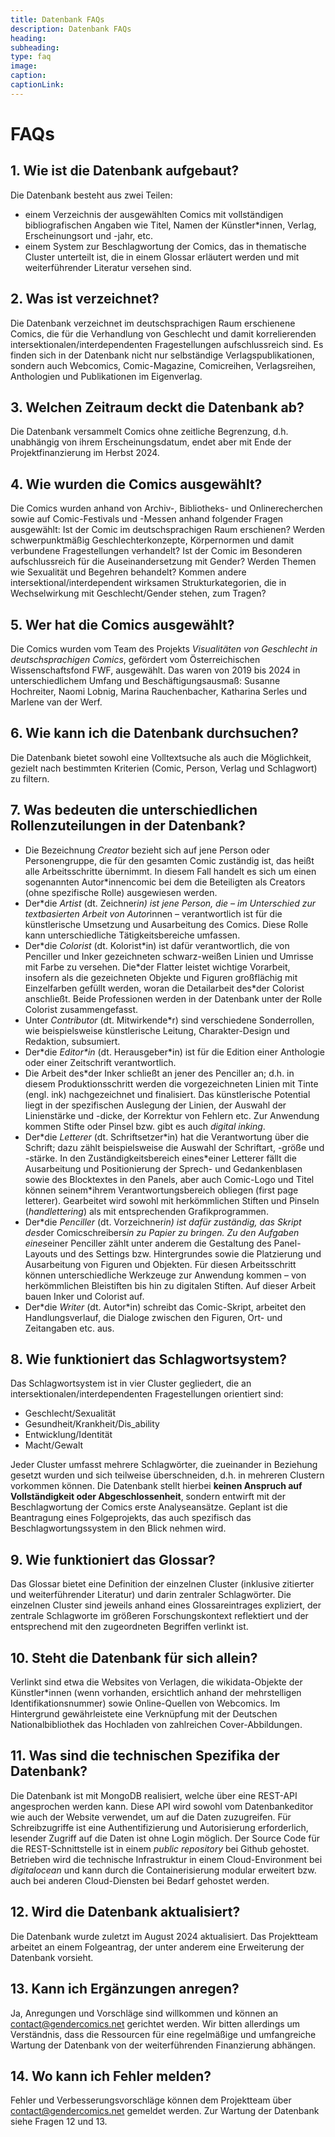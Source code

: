 ```yaml
---
title: Datenbank FAQs
description: Datenbank FAQs
heading:
subheading:
type: faq
image:
caption:
captionLink:
---
```


# FAQs

## 1. Wie ist die Datenbank aufgebaut?

Die Datenbank besteht aus zwei Teilen:

- einem Verzeichnis der ausgewählten Comics mit vollständigen bibliografischen Angaben wie Titel, Namen der Künstler\*innen, Verlag, Erscheinungsort und -jahr, etc.
- einem System zur Beschlagwortung der Comics, das in thematische Cluster unterteilt ist, die in einem Glossar erläutert werden und mit weiterführender Literatur versehen sind.

## 2. Was ist verzeichnet?

Die Datenbank verzeichnet im deutschsprachigen Raum erschienene Comics, die für die Verhandlung von Geschlecht und damit korrelierenden intersektionalen/interdependenten Fragestellungen aufschlussreich sind. Es finden sich in der Datenbank nicht nur selbständige Verlagspublikationen, sondern auch Webcomics, Comic-Magazine, Comicreihen, Verlagsreihen, Anthologien und Publikationen im Eigenverlag.

## 3. Welchen Zeitraum deckt die Datenbank ab?

Die Datenbank versammelt Comics ohne zeitliche Begrenzung, d.h. unabhängig von ihrem Erscheinungsdatum, endet aber mit Ende der Projektfinanzierung im Herbst 2024.

## 4. Wie wurden die Comics ausgewählt?

Die Comics wurden anhand von Archiv-, Bibliotheks- und Onlinerecherchen sowie auf Comic-Festivals und -Messen anhand folgender Fragen ausgewählt: Ist der Comic im deutschsprachigen Raum erschienen? Werden schwerpunktmäßig Geschlechterkonzepte, Körpernormen und damit verbundene Fragestellungen verhandelt? Ist der Comic im Besonderen aufschlussreich für die Auseinandersetzung mit Gender? Werden Themen wie Sexualität und Begehren behandelt? Kommen andere intersektional/interdependent wirksamen Strukturkategorien, die in Wechselwirkung mit Geschlecht/Gender stehen, zum Tragen?

## 5. Wer hat die Comics ausgewählt?

Die Comics wurden vom Team des Projekts _Visualitäten von Geschlecht in deutschsprachigen Comics_, gefördert vom Österreichischen Wissenschaftsfond FWF, ausgewählt. Das waren von 2019 bis 2024 in unterschiedlichem Umfang und Beschäftigungsausmaß: Susanne Hochreiter, Naomi Lobnig, Marina Rauchenbacher, Katharina Serles und Marlene van der Werf.

## 6. Wie kann ich die Datenbank durchsuchen?

Die Datenbank bietet sowohl eine Volltextsuche als auch die Möglichkeit, gezielt nach bestimmten Kriterien (Comic, Person, Verlag und Schlagwort) zu filtern.

## 7. Was bedeuten die unterschiedlichen Rollenzuteilungen in der Datenbank?

- Die Bezeichnung _Creator_ bezieht sich auf jene Person oder Personengruppe, die für den gesamten Comic zuständig ist, das heißt alle Arbeitsschritte übernimmt. In diesem Fall handelt es sich um einen sogenannten Autor\*innencomic bei dem die Beteiligten als Creators (ohne spezifische Rolle) ausgewiesen werden.
- Der\*die _Artist_ (dt. Zeichner*in) ist jene Person, die – im Unterschied zur textbasierten Arbeit von Autor*innen – verantwortlich ist für die künstlerische Umsetzung und Ausarbeitung des Comics. Diese Rolle kann unterschiedliche Tätigkeitsbereiche umfassen.
- Der\*die _Colorist_ (dt. Kolorist\*in) ist dafür verantwortlich, die von Penciller und Inker gezeichneten schwarz-weißen Linien und Umrisse mit Farbe zu versehen. Die\*der Flatter leistet wichtige Vorarbeit, insofern als die gezeichneten Objekte und Figuren großflächig mit Einzelfarben gefüllt werden, woran die Detailarbeit des\*der Colorist anschließt. Beide Professionen werden in der Datenbank unter der Rolle Colorist zusammengefasst.
- Unter _Contributor_ (dt. Mitwirkende\*r) sind verschiedene Sonderrollen, wie beispielsweise künstlerische Leitung, Charakter-Design und Redaktion, subsumiert.
- Der\*die _Editor\*in_ (dt. Herausgeber\*in) ist für die Edition einer Anthologie oder einer Zeitschrift verantwortlich.
- Die Arbeit des\*der Inker schließt an jener des Penciller an; d.h. in diesem Produktionsschritt werden die vorgezeichneten Linien mit Tinte (engl. ink) nachgezeichnet und finalisiert. Das künstlerische Potential liegt in der spezifischen Auslegung der Linien, der Auswahl der Linienstärke und -dicke, der Korrektur von Fehlern etc. Zur Anwendung kommen Stifte oder Pinsel bzw. gibt es auch _digital inking_.
- Der\*die _Letterer_ (dt. Schriftsetzer\*in) hat die Verantwortung über die Schrift; dazu zählt beispielsweise die Auswahl der Schriftart, -größe und -stärke. In den Zuständigkeitsbereich eines\*einer Letterer fällt die Ausarbeitung und Positionierung der Sprech- und Gedankenblasen sowie des Blocktextes in den Panels, aber auch Comic-Logo und Titel können seinem\*ihrem Verantwortungsbereich obliegen (first page letterer). Gearbeitet wird sowohl mit herkömmlichen Stiften und Pinseln (_handlettering_) als mit entsprechenden Grafikprogrammen.
- Der\*die _Penciller_ (dt. Vorzeichner*in) ist dafür zuständig, das Skript des*der Comicschreibers*in zu Papier zu bringen. Zu den Aufgaben eines*einer Penciller zählt unter anderem die Gestaltung des Panel-Layouts und des Settings bzw. Hintergrundes sowie die Platzierung und Ausarbeitung von Figuren und Objekten. Für diesen Arbeitsschritt können unterschiedliche Werkzeuge zur Anwendung kommen – von herkömmlichen Bleistiften bis hin zu digitalen Stiften. Auf dieser Arbeit bauen Inker und Colorist auf.
- Der\*die _Writer_ (dt. Autor\*in) schreibt das Comic-Skript, arbeitet den Handlungsverlauf, die Dialoge zwischen den Figuren, Ort- und Zeitangaben etc. aus.

## 8. Wie funktioniert das Schlagwortsystem?

Das Schlagwortsystem ist in vier Cluster gegliedert, die an intersektionalen/interdependenten Fragestellungen orientiert sind:

- Geschlecht/Sexualität
- Gesundheit/Krankheit/Dis_ability
- Entwicklung/Identität
- Macht/Gewalt

Jeder Cluster umfasst mehrere Schlagwörter, die zueinander in Beziehung gesetzt wurden und sich teilweise überschneiden, d.h. in mehreren Clustern vorkommen können. Die Datenbank stellt hierbei **keinen Anspruch auf Vollständigkeit oder Abgeschlossenheit**, sondern entwirft mit der Beschlagwortung der Comics erste Analyseansätze. Geplant ist die Beantragung eines Folgeprojekts, das auch spezifisch das Beschlagwortungssystem in den Blick nehmen wird.

## 9. Wie funktioniert das Glossar?

Das Glossar bietet eine Definition der einzelnen Cluster (inklusive zitierter und weiterführender Literatur) und darin zentraler Schlagwörter. Die einzelnen Cluster sind jeweils anhand eines Glossareintrages expliziert, der zentrale Schlagworte im größeren Forschungskontext reflektiert und der entsprechend mit den zugeordneten Begriffen verlinkt ist.

## 10. Steht die Datenbank für sich allein?

Verlinkt sind etwa die Websites von Verlagen, die wikidata-Objekte der Künstler\*innen (wenn vorhanden, ersichtlich anhand der mehrstelligen Identifikationsnummer) sowie Online-Quellen von Webcomics. Im Hintergrund gewährleistete eine Verknüpfung mit der Deutschen Nationalbibliothek das Hochladen von zahlreichen Cover-Abbildungen.

## 11. Was sind die technischen Spezifika der Datenbank?

Die Datenbank ist mit MongoDB realisiert, welche über eine REST-API angesprochen werden kann. Diese API wird sowohl vom Datenbankeditor wie auch der Website verwendet, um auf die Daten zuzugreifen. Für Schreibzugriffe ist eine Authentifizierung und Autorisierung erforderlich, lesender Zugriff auf die Daten ist ohne Login möglich. Der Source Code für die REST-Schnittstelle ist in einem _public repository_ bei Github gehostet. Betrieben wird die technische Infrastruktur in einem Cloud-Environment bei _digitalocean_ und kann durch die Containerisierung modular erweitert bzw. auch bei anderen Cloud-Diensten bei Bedarf gehostet werden.

## 12. Wird die Datenbank aktualisiert?

Die Datenbank wurde zuletzt im August 2024 aktualisiert. Das Projektteam arbeitet an einem Folgeantrag, der unter anderem eine Erweiterung der Datenbank vorsieht.

## 13. Kann ich Ergänzungen anregen?

Ja, Anregungen und Vorschläge sind willkommen und können an [contact@gendercomics.net](contact@gendercomics.net) gerichtet werden. Wir bitten allerdings um Verständnis, dass die Ressourcen für eine regelmäßige und umfangreiche Wartung der Datenbank von der weiterführenden Finanzierung abhängen.

## 14. Wo kann ich Fehler melden?

Fehler und Verbesserungsvorschläge können dem Projektteam über [contact@gendercomics.net](contact@gendercomics.net) gemeldet werden. Zur Wartung der Datenbank siehe Fragen 12 und 13.
